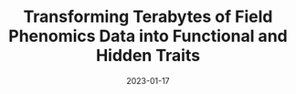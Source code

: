---
title: "Transforming Terabytes of Field Phenomics Data into Functional and Hidden Traits"
collection: talks
type: "Scientific Talk"
link: 'https://docs.google.com/presentation/d/1JFikSP8e9XCOeCNJ0r6vEw95lwkEFlpVpDx7Acm6JeE/edit?usp=sharing'
venue: "Plant and Animal Genome Conference"
date: 2023-01-17
location: "San Diego, CA"
---